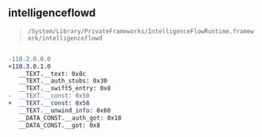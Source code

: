 ## intelligenceflowd

> `/System/Library/PrivateFrameworks/IntelligenceFlowRuntime.framework/intelligenceflowd`

```diff

-110.2.0.0.0
+110.3.0.1.0
   __TEXT.__text: 0x8c
   __TEXT.__auth_stubs: 0x30
   __TEXT.__swift5_entry: 0x8
-  __TEXT.__const: 0x50
+  __TEXT.__const: 0x58
   __TEXT.__unwind_info: 0x60
   __DATA_CONST.__auth_got: 0x18
   __DATA_CONST.__got: 0x8

```
